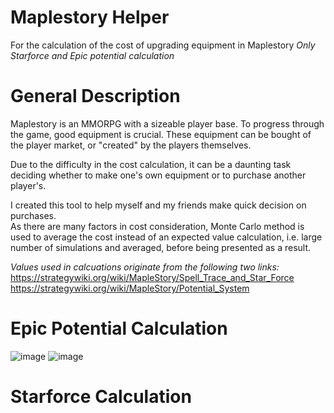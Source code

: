 # Maplestory Helper
For the calculation of the cost of upgrading equipment in Maplestory 
_Only Starforce and Epic potential calculation_ 

# General Description
Maplestory is an MMORPG with a sizeable player base. To progress through the game, good equipment is crucial. These equipment can be bought of the player market, or "created" by the players themselves.  

Due to the difficulty in the cost calculation, it can be a daunting task deciding whether to make one's own equipment or to purchase another player's.   

I created this tool to help myself and my friends make quick decision on purchases.  
As there are many factors in cost consideration, Monte Carlo method is used to average the cost instead of an expected value calculation, i.e. large number of simulations and averaged, before being presented as a result.  

_Values used in calcuations originate from the following two links:_
https://strategywiki.org/wiki/MapleStory/Spell_Trace_and_Star_Force
https://strategywiki.org/wiki/MapleStory/Potential_System

# Epic Potential Calculation
![image](https://user-images.githubusercontent.com/80518234/147248200-7cb9d00b-9d1a-4275-9aab-4a0882431bc3.png)
![image](https://user-images.githubusercontent.com/80518234/147248273-92f62201-2bbc-41b7-b029-f0e3d5c2bc7b.png)



# Starforce Calculation 
